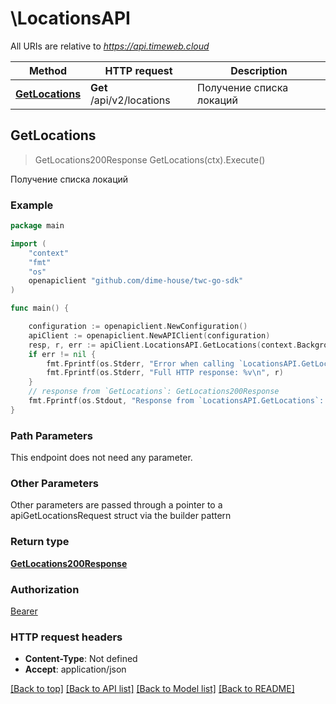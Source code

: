 # \LocationsAPI

All URIs are relative to *https://api.timeweb.cloud*

Method | HTTP request | Description
------------- | ------------- | -------------
[**GetLocations**](LocationsAPI.md#GetLocations) | **Get** /api/v2/locations | Получение списка локаций



## GetLocations

> GetLocations200Response GetLocations(ctx).Execute()

Получение списка локаций



### Example

```go
package main

import (
    "context"
    "fmt"
    "os"
    openapiclient "github.com/dime-house/twc-go-sdk"
)

func main() {

    configuration := openapiclient.NewConfiguration()
    apiClient := openapiclient.NewAPIClient(configuration)
    resp, r, err := apiClient.LocationsAPI.GetLocations(context.Background()).Execute()
    if err != nil {
        fmt.Fprintf(os.Stderr, "Error when calling `LocationsAPI.GetLocations``: %v\n", err)
        fmt.Fprintf(os.Stderr, "Full HTTP response: %v\n", r)
    }
    // response from `GetLocations`: GetLocations200Response
    fmt.Fprintf(os.Stdout, "Response from `LocationsAPI.GetLocations`: %v\n", resp)
}
```

### Path Parameters

This endpoint does not need any parameter.

### Other Parameters

Other parameters are passed through a pointer to a apiGetLocationsRequest struct via the builder pattern


### Return type

[**GetLocations200Response**](GetLocations200Response.md)

### Authorization

[Bearer](../README.md#Bearer)

### HTTP request headers

- **Content-Type**: Not defined
- **Accept**: application/json

[[Back to top]](#) [[Back to API list]](../README.md#documentation-for-api-endpoints)
[[Back to Model list]](../README.md#documentation-for-models)
[[Back to README]](../README.md)

